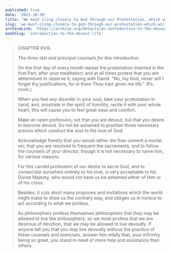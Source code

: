 ```yaml
---
published: true
date: '2021-10-30'
title: 'We must cling closely to God through our Protestation, which will protect us from the world, the devil, and the flesh'
slug: 'we-must-cling-closely-to-god-through-our-protestation-which-will-protect-us-from-the-world-the-devil-and-the-flesh'
archiveLink: 'https://archive.org/details/an-introduction-to-the-devout-life/page/284?view=theater'
bookSlug: 'introduction-to-the-devout-life'
---
```


> CHAPTER XVIII.
>
> *The three last and principal counsels for this introduction.*
>
> On the first day of every month repeat the protestation inserted in the first Part, after your meditation; and at all times protest that you are determined to observe it; saying with David: "No, my God, never will I forget thy justifications, for in them Thou hast given me life." (Ps. cxviii.)
>
> When you feel any disorder in your soul, take your protestation in hand, and, prostrate in the spirit of humility, recite it with your whole heart; this will cause you to feel great ease and comfort.
>
> Make an open profession, not that you are devout, but that you desire to become devout. Do not be ashamed to practise those necessary actions which conduct the soul to the love of God.
>
> Acknowledge frankly that you would rather die than commit a mortal sin; that you are resolved to frequent the sacraments, and to follow the counsels of your director, though it is not necessary to name him, for various reasons.
>
> For this candid profession of our desire to serve God, and to consecrate ourselves entirely to his love, is very acceptable to his Divine Majesty, who would not have us be ashamed either of Him or of his cross.
>
> Besides, it cuts short many propones and invitations which the world might make to draw us the contrary way, and obliges us in honour to act according to what we profess.
>
> As philosophers profess themselves philosophers that they may be allowed to live like philosophers, so we must profess that we are desirous of devotion, that we may be allowed to live devoutly. If anyone tell you that you may live devoutly without the
practice of these counsels and exercises, answer him mildly that, your infirmity being so great, you stand in need of more help and assistance than others.